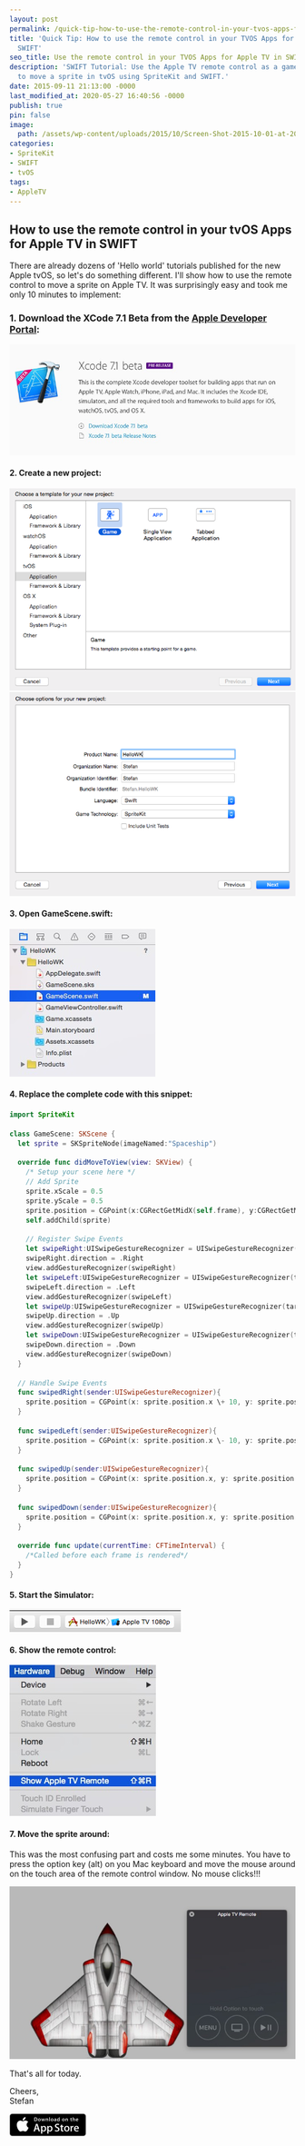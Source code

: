 ```yaml
---
layout: post
permalink: /quick-tip-how-to-use-the-remote-control-in-your-tvos-apps-for-apple-tv-in-swift/
title: 'Quick Tip: How to use the remote control in your TVOS Apps for Apple TV in
  SWIFT'
seo_title: Use the remote control in your TVOS Apps for Apple TV in SWIFT
description: 'SWIFT Tutorial: Use the Apple TV remote control as a game controller
  to move a sprite in tvOS using SpriteKit and SWIFT.'
date: 2015-09-11 21:13:00 -0000
last_modified_at: 2020-05-27 16:40:56 -0000
publish: true
pin: false
image:
  path: /assets/wp-content/uploads/2015/10/Screen-Shot-2015-10-01-at-20.12.48-1.jpg
categories:
- SpriteKit
- SWIFT
- tvOS
tags:
- AppleTV
---
```

## How to use the remote control in your tvOS Apps for Apple TV in SWIFT

There are already dozens of 'Hello world' tutorials published for the new Apple tvOS, so let's do something different. I'll show how to use the remote control to move a sprite on Apple TV. It was surprisingly easy and took me only 10 minutes to implement:

### 1. Download the XCode 7.1 Beta from the [Apple Developer Portal](https://developer.apple.com/xcode/download/):

[![Download XCode 7.1 Beta](/assets/wp-content/uploads/2015/09/Screen-Shot-2015-09-11-at-00.01.17-1.jpg)](/assets/wp-content/uploads/2015/09/Screen-Shot-2015-09-11-at-00.01.17-1.jpg)

#### 2. Create a new project:

[![tvOS Create new project](/assets/wp-content/uploads/2015/09/Screen-Shot-2015-09-10-at-23.59.18.png)](/assets/wp-content/uploads/2015/09/Screen-Shot-2015-09-10-at-23.59.18.png) [![Create tvOS project](/assets/wp-content/uploads/2015/09/Screen-Shot-2015-09-11-at-00.06.33.png)](/assets/wp-content/uploads/2015/09/Screen-Shot-2015-09-11-at-00.06.33.png)

#### 3. Open GameScene.swift:

[![Create tvOS SpriteKit scene](/assets/wp-content/uploads/2015/09/Screen-Shot-2015-09-11-at-00.03.18-1.jpg)](/assets/wp-content/uploads/2015/09/Screen-Shot-2015-09-11-at-00.03.18-1.jpg)

#### 4. Replace the complete code with this snippet:

```swift
import SpriteKit

class GameScene: SKScene {
  let sprite = SKSpriteNode(imageNamed:"Spaceship")

  override func didMoveToView(view: SKView) {
    /* Setup your scene here */
    // Add Sprite
    sprite.xScale = 0.5
    sprite.yScale = 0.5
    sprite.position = CGPoint(x:CGRectGetMidX(self.frame), y:CGRectGetMidY(self.frame))
    self.addChild(sprite)

    // Register Swipe Events
    let swipeRight:UISwipeGestureRecognizer = UISwipeGestureRecognizer(target: self, action: Selector("swipedRight:"))
    swipeRight.direction = .Right
    view.addGestureRecognizer(swipeRight)
    let swipeLeft:UISwipeGestureRecognizer = UISwipeGestureRecognizer(target: self, action: Selector("swipedLeft:"))
    swipeLeft.direction = .Left
    view.addGestureRecognizer(swipeLeft)
    let swipeUp:UISwipeGestureRecognizer = UISwipeGestureRecognizer(target: self, action: Selector("swipedUp:"))
    swipeUp.direction = .Up
    view.addGestureRecognizer(swipeUp)
    let swipeDown:UISwipeGestureRecognizer = UISwipeGestureRecognizer(target: self, action: Selector("swipedDown:"))
    swipeDown.direction = .Down
    view.addGestureRecognizer(swipeDown)
  }

  // Handle Swipe Events
  func swipedRight(sender:UISwipeGestureRecognizer){
    sprite.position = CGPoint(x: sprite.position.x \+ 10, y: sprite.position.y)
  }

  func swipedLeft(sender:UISwipeGestureRecognizer){
    sprite.position = CGPoint(x: sprite.position.x \- 10, y: sprite.position.y)
  }

  func swipedUp(sender:UISwipeGestureRecognizer){
    sprite.position = CGPoint(x: sprite.position.x, y: sprite.position.y+10)
  }

  func swipedDown(sender:UISwipeGestureRecognizer){
    sprite.position = CGPoint(x: sprite.position.x, y: sprite.position.y-10)
  }

  override func update(currentTime: CFTimeInterval) {
    /*Called before each frame is rendered*/
  }
}
```

#### 5. Start the Simulator:

[![Start tvOS Simulator](/assets/wp-content/uploads/2015/09/Screen-Shot-2015-09-11-at-00.06.44.png)](/assets/wp-content/uploads/2015/09/Screen-Shot-2015-09-11-at-00.06.44.png)

#### 6. Show the remote control:

[![tvOS Simulator Remote Control](/assets/wp-content/uploads/2015/09/Screen-Shot-2015-09-11-at-00.08.32-1.jpg)](/assets/wp-content/uploads/2015/09/Screen-Shot-2015-09-11-at-00.08.32-1.jpg)

#### 7. Move the sprite around:

This was the most confusing part and costs me some minutes. You have to press the option key (alt) on you Mac keyboard and move the mouse around on the touch area of the remote control window. No mouse clicks!!!

[![tvOS Simulator and Remote Control](/assets/wp-content/uploads/2015/09/Screen-Shot-2015-09-11-at-00.08.58-1.jpg)](/assets/wp-content/uploads/2015/09/Screen-Shot-2015-09-11-at-00.08.58-1.jpg)

That's all for today.

Cheers,  
Stefan

[![AppStore Stefan Josten](/assets/wp-content/uploads/2015/11/AppStore1.png)](https://itunes.apple.com/us/developer/stefan-josten/id949662361)
